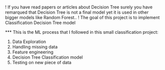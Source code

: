 !	If you have read papers or articles about Decision Tree surely you have remarqued that Decision Tree is not a final model yet  it is used in other bigger models like Random Forest..
! 	The goal of this project is to implement Classification Decision Tree model 

***	This is the ML process that I followed in this small classification project:
1. Data Exploration
2. Handling missing data
3. Feature engineering
4. Decision Tree Classification model
5. Testing on new piece of data